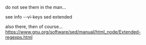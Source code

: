 do not see them in the man...

see info --vi-keys sed extended

also there, then of course... https://www.gnu.org/software/sed/manual/html_node/Extended-regexps.html
